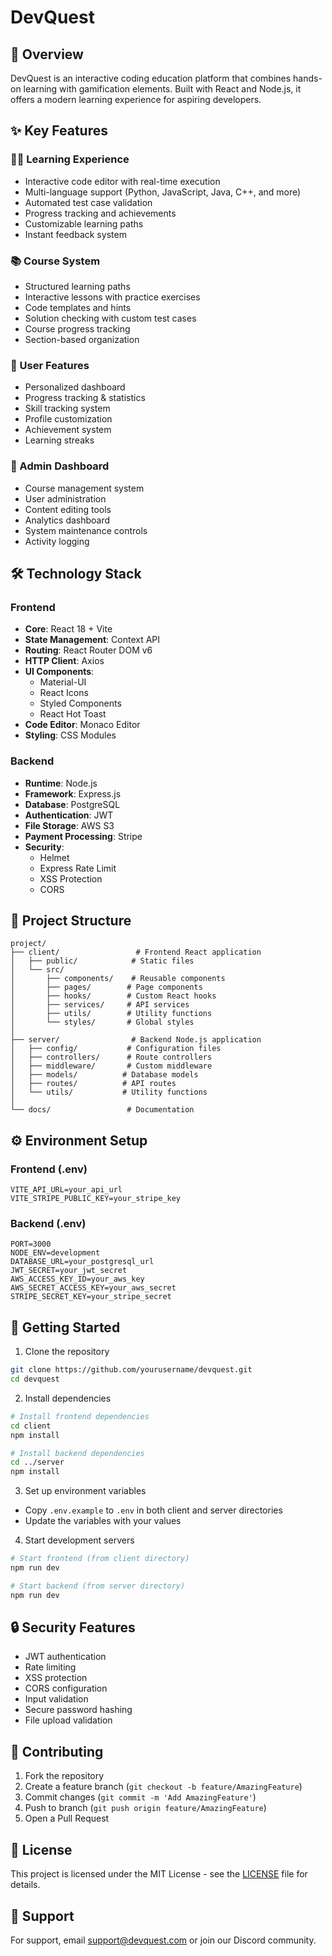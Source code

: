 # DevQuest

## 🎯 Overview
DevQuest is an interactive coding education platform that combines hands-on learning with gamification elements. Built with React and Node.js, it offers a modern learning experience for aspiring developers.

## ✨ Key Features

### 👨‍💻 Learning Experience
- Interactive code editor with real-time execution
- Multi-language support (Python, JavaScript, Java, C++, and more)
- Automated test case validation
- Progress tracking and achievements
- Customizable learning paths
- Instant feedback system

### 📚 Course System
- Structured learning paths
- Interactive lessons with practice exercises
- Code templates and hints
- Solution checking with custom test cases
- Course progress tracking
- Section-based organization

### 👤 User Features
- Personalized dashboard
- Progress tracking & statistics
- Skill tracking system
- Profile customization
- Achievement system
- Learning streaks

### 👑 Admin Dashboard
- Course management system
- User administration
- Content editing tools
- Analytics dashboard
- System maintenance controls
- Activity logging

## 🛠️ Technology Stack

### Frontend
- **Core**: React 18 + Vite
- **State Management**: Context API
- **Routing**: React Router DOM v6
- **HTTP Client**: Axios
- **UI Components**: 
  - Material-UI
  - React Icons
  - Styled Components
  - React Hot Toast
- **Code Editor**: Monaco Editor
- **Styling**: CSS Modules

### Backend
- **Runtime**: Node.js
- **Framework**: Express.js
- **Database**: PostgreSQL
- **Authentication**: JWT
- **File Storage**: AWS S3
- **Payment Processing**: Stripe
- **Security**:
  - Helmet
  - Express Rate Limit
  - XSS Protection
  - CORS

## 📁 Project Structure
```
project/
├── client/                 # Frontend React application
│   ├── public/            # Static files
│   └── src/
│       ├── components/    # Reusable components
│       ├── pages/        # Page components
│       ├── hooks/        # Custom React hooks
│       ├── services/     # API services
│       ├── utils/        # Utility functions
│       └── styles/       # Global styles
│
├── server/                # Backend Node.js application
│   ├── config/           # Configuration files
│   ├── controllers/      # Route controllers
│   ├── middleware/       # Custom middleware
│   ├── models/          # Database models
│   ├── routes/          # API routes
│   └── utils/           # Utility functions
│
└── docs/                 # Documentation
```

## ⚙️ Environment Setup

### Frontend (.env)
```
VITE_API_URL=your_api_url
VITE_STRIPE_PUBLIC_KEY=your_stripe_key
```

### Backend (.env)
```
PORT=3000
NODE_ENV=development
DATABASE_URL=your_postgresql_url
JWT_SECRET=your_jwt_secret
AWS_ACCESS_KEY_ID=your_aws_key
AWS_SECRET_ACCESS_KEY=your_aws_secret
STRIPE_SECRET_KEY=your_stripe_secret
```

## 🚀 Getting Started

1. Clone the repository
```bash
git clone https://github.com/yourusername/devquest.git
cd devquest
```

2. Install dependencies
```bash
# Install frontend dependencies
cd client
npm install

# Install backend dependencies
cd ../server
npm install
```

3. Set up environment variables
- Copy `.env.example` to `.env` in both client and server directories
- Update the variables with your values

4. Start development servers
```bash
# Start frontend (from client directory)
npm run dev

# Start backend (from server directory)
npm run dev
```

## 🔒 Security Features
- JWT authentication
- Rate limiting
- XSS protection
- CORS configuration
- Input validation
- Secure password hashing
- File upload validation

## 🤝 Contributing
1. Fork the repository
2. Create a feature branch (`git checkout -b feature/AmazingFeature`)
3. Commit changes (`git commit -m 'Add AmazingFeature'`)
4. Push to branch (`git push origin feature/AmazingFeature`)
5. Open a Pull Request

## 📝 License
This project is licensed under the MIT License - see the [LICENSE](LICENSE) file for details.

## 👥 Support
For support, email support@devquest.com or join our Discord community.
